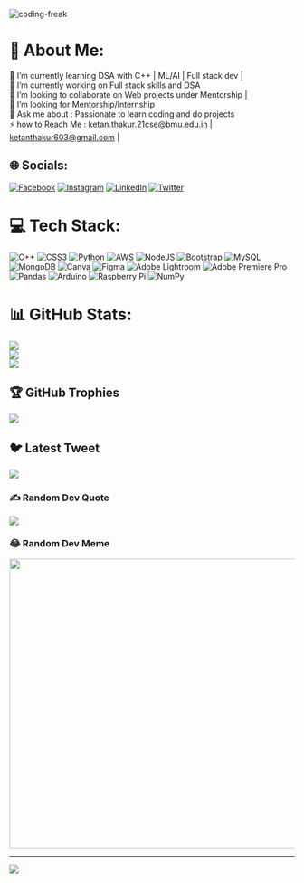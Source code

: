 
![coding-freak](https://user-images.githubusercontent.com/76142366/224292011-f066f7bb-dc54-4ee5-b9b7-8b12c44667b5.gif)


# 💫 About Me:
🌱 I’m currently learning DSA with C++ | ML/AI | Full stack dev |<br>🔭 I’m currently working on Full stack skills and DSA<br>👯 I’m looking to collaborate on Web projects under Mentorship |<br>🤝 I’m looking for Mentorship/Internship<br>💬 Ask me about : Passionate to learn coding and do projects <br>⚡ how to Reach Me : ketan.thakur.21cse@bmu.edu.in | ketanthakur603@gmail.com |


## 🌐 Socials:
[![Facebook](https://img.shields.io/badge/Facebook-%231877F2.svg?logo=Facebook&logoColor=white)](https://facebook.com/https://www.facebook.com/ketan.thakur.54/) [![Instagram](https://img.shields.io/badge/Instagram-%23E4405F.svg?logo=Instagram&logoColor=white)](https://instagram.com/https://www.instagram.com/_ketanthakur/) [![LinkedIn](https://img.shields.io/badge/LinkedIn-%230077B5.svg?logo=linkedin&logoColor=white)](https://linkedin.com/in/https://www.linkedin.com/in/ketan-thakur-0b8106215/) [![Twitter](https://img.shields.io/badge/Twitter-%231DA1F2.svg?logo=Twitter&logoColor=white)](https://twitter.com/https://twitter.com/_ketanthakur) 

# 💻 Tech Stack:
![C++](https://img.shields.io/badge/c++-%2300599C.svg?style=for-the-badge&logo=c%2B%2B&logoColor=white) ![CSS3](https://img.shields.io/badge/css3-%231572B6.svg?style=for-the-badge&logo=css3&logoColor=white) ![Python](https://img.shields.io/badge/python-3670A0?style=for-the-badge&logo=python&logoColor=ffdd54) ![AWS](https://img.shields.io/badge/AWS-%23FF9900.svg?style=for-the-badge&logo=amazon-aws&logoColor=white) ![NodeJS](https://img.shields.io/badge/node.js-6DA55F?style=for-the-badge&logo=node.js&logoColor=white) ![Bootstrap](https://img.shields.io/badge/bootstrap-%23563D7C.svg?style=for-the-badge&logo=bootstrap&logoColor=white) ![MySQL](https://img.shields.io/badge/mysql-%2300f.svg?style=for-the-badge&logo=mysql&logoColor=white) ![MongoDB](https://img.shields.io/badge/MongoDB-%234ea94b.svg?style=for-the-badge&logo=mongodb&logoColor=white) ![Canva](https://img.shields.io/badge/Canva-%2300C4CC.svg?style=for-the-badge&logo=Canva&logoColor=white) 	![Figma](https://img.shields.io/badge/figma-%23F24E1E.svg?style=for-the-badge&logo=figma&logoColor=white) ![Adobe Lightroom](https://img.shields.io/badge/Adobe%20Lightroom-31A8FF.svg?style=for-the-badge&logo=Adobe%20Lightroom&logoColor=white) ![Adobe Premiere Pro](https://img.shields.io/badge/Adobe%20Premiere%20Pro-9999FF.svg?style=for-the-badge&logo=Adobe%20Premiere%20Pro&logoColor=white) ![Pandas](https://img.shields.io/badge/pandas-%23150458.svg?style=for-the-badge&logo=pandas&logoColor=white) ![Arduino](https://img.shields.io/badge/-Arduino-00979D?style=for-the-badge&logo=Arduino&logoColor=white) ![Raspberry Pi](https://img.shields.io/badge/-RaspberryPi-C51A4A?style=for-the-badge&logo=Raspberry-Pi) ![NumPy](https://img.shields.io/badge/numpy-%23013243.svg?style=for-the-badge&logo=numpy&logoColor=white)
# 📊 GitHub Stats:
![](https://github-readme-stats.vercel.app/api?username=ketanthakurr&theme=radical&hide_border=false&include_all_commits=true&count_private=true)<br/>
![](https://github-readme-streak-stats.herokuapp.com/?user=ketanthakurr&theme=radical&hide_border=false)<br/>
![](https://github-readme-stats.vercel.app/api/top-langs/?username=ketanthakurr&theme=radical&hide_border=false&include_all_commits=true&count_private=true&layout=compact)

## 🏆 GitHub Trophies
![](https://github-profile-trophy.vercel.app/?username=ketanthakurr&theme=flat&no-frame=true&no-bg=false&margin-w=4)

## 🐦 Latest Tweet
[![](https://gtce.itsvg.in/api?username=https://twitter.com/_ketanthakur)](https://github.com/VishwaGauravIn/github-twitter-card-embed)

### ✍️ Random Dev Quote
![](https://quotes-github-readme.vercel.app/api?type=vetical&theme=light)

### 😂 Random Dev Meme
<img src="https://random-memer.herokuapp.com/" width="512px"/>

---
[![](https://visitcount.itsvg.in/api?id=ketanthakurr&icon=5&color=4)](https://visitcount.itsvg.in)

